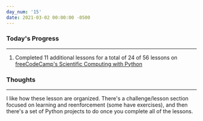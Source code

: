 ```yaml
---
day_num: '15'
date: 2021-03-02 00:00:00 -0500
---
```


### Today's Progress

--------------------

1. Completed 11 additional lessons for a total of 24 of 56 lessons on [freeCodeCamp's Scientific Computing with Python](https://www.freecodecamp.org/learn/scientific-computing-with-python/)

### Thoughts

-------------------

I like how these lesson are organized. There's a challenge/lesson section focused on learning and reenforcement (some have exercises), and then there's a set of Python projects to do once you complete all of the lessons.
